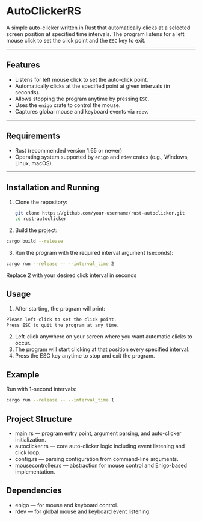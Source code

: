 # AutoClickerRS
A simple auto-clicker written in Rust that automatically clicks at a selected screen position at specified time intervals. The program listens for a left mouse click to set the click point and the `ESC` key to exit.

---

## Features

- Listens for left mouse click to set the auto-click point.
- Automatically clicks at the specified point at given intervals (in seconds).
- Allows stopping the program anytime by pressing `ESC`.
- Uses the `enigo` crate to control the mouse.
- Captures global mouse and keyboard events via `rdev`.

---

## Requirements

- Rust (recommended version 1.65 or newer)
- Operating system supported by `enigo` and `rdev` crates (e.g., Windows, Linux, macOS)

---

## Installation and Running

1. Clone the repository:

   ```bash
   git clone https://github.com/your-username/rust-autoclicker.git
   cd rust-autoclicker

2. Build the project:

```bash
cargo build --release
```

3. Run the program with the required interval argument (seconds):
```bash
cargo run --release -- --interval_time 2
```
Replace 2 with your desired click interval in seconds

## Usage

1. After starting, the program will print:
```bash
Please left-click to set the click point.
Press ESC to quit the program at any time.
```

2. Left-click anywhere on your screen where you want automatic clicks to occur.
3. The program will start clicking at that position every specified interval.
4. Press the ESC key anytime to stop and exit the program.

## Example

Run with 1-second intervals:
```bash
cargo run --release -- --interval_time 1
```


## Project Structure

- main.rs — program entry point, argument parsing, and auto-clicker initialization.
- autoclicker.rs — core auto-clicker logic including event listening and click loop.
- config.rs — parsing configuration from command-line arguments.
- mousecontroller.rs — abstraction for mouse control and Enigo-based implementation.

## Dependencies

- enigo — for mouse and keyboard control.
- rdev — for global mouse and keyboard event listening.
